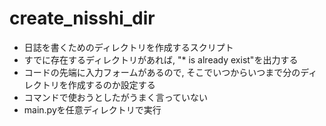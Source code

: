 # create_nisshi_dir
- 日誌を書くためのディレクトリを作成するスクリプト
- すでに存在するディレクトリがあれば, "* is already exist"を出力する
- コードの先端に入力フォームがあるので, そこでいつからいつまで分のディレクトリを作成するのか設定する
- コマンドで使おうとしたがうまく言っていない
- main.pyを任意ディレクトリで実行
